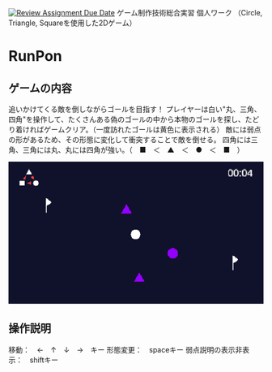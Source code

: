 [![Review Assignment Due Date](https://classroom.github.com/assets/deadline-readme-button-22041afd0340ce965d47ae6ef1cefeee28c7c493a6346c4f15d667ab976d596c.svg)](https://classroom.github.com/a/l0taWXbI)
ゲーム制作技術総合実習 個人ワーク
（Circle, Triangle, Squareを使用した2Dゲーム）

# RunPon

## ゲームの内容
追いかけてくる敵を倒しながらゴールを目指す！
プレイヤーは白い"丸、三角、四角"を操作して、たくさんある偽のゴールの中から本物のゴールを探し、たどり着ければゲームクリア。（一度訪れたゴールは黄色に表示される）
敵には弱点の形があるため、その形態に変化して衝突することで敵を倒せる。
四角には三角、三角には丸、丸には四角が強い。（　■　＜　▲　＜　●　＜　■　）

![画面イメージ](docs/images/game_image01.png)

## 操作説明
移動：　←　↑　↓　→　キー
形態変更：　spaceキー
弱点説明の表示非表示：　shiftキー